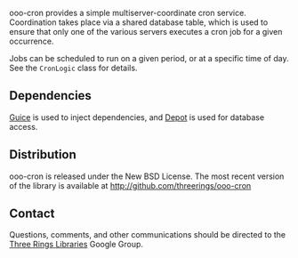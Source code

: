 ooo-cron provides a simple multiserver-coordinate cron service. Coordination
takes place via a shared database table, which is used to ensure that only one
of the various servers executes a cron job for a given occurrence.

Jobs can be scheduled to run on a given period, or at a specific time of day.
See the `CronLogic` class for details.

Dependencies
------------

[Guice] is used to inject dependencies, and [Depot] is used for database
access.

Distribution
------------

ooo-cron is released under the New BSD License. The most recent version of the
library is available at http://github.com/threerings/ooo-cron

Contact
-------

Questions, comments, and other communications should be directed to the
[Three Rings Libraries] Google Group.

[Guice]: http://code.google.com/p/google-guice/
[Depot]: http://code.google.com/p/depot/
[Three Rings Libraries]: http://groups.google.com/group/ooo-libs
